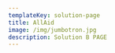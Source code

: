 ```yaml
---
templateKey: solution-page
title: AllAid
image: /img/jumbotron.jpg
description: Solution B PAGE
---
```


